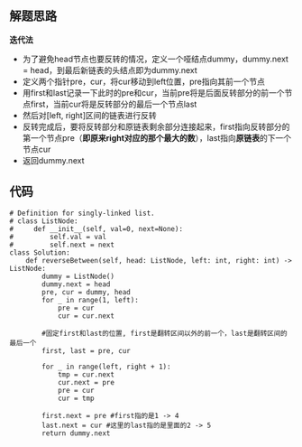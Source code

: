 ## 解题思路
 
**迭代法**
+ 为了避免head节点也要反转的情况，定义一个哑结点dummy，dummy.next = head，到最后新链表的头结点即为dummy.next
+ 定义两个指针pre，cur，将cur移动到left位置，pre指向其前一个节点
+ 用first和last记录一下此时的pre和cur，当前pre将是后面反转部分的前一个节点first，当前cur将是反转部分的最后一个节点last
+ 然后对[left, right]区间的链表进行反转
+ 反转完成后，要将反转部分和原链表剩余部分连接起来，first指向反转部分的第一个节点pre（**即原来right对应的那个最大的数**），last指向**原链表**的下一个节点cur
+ 返回dummy.next








## 代码

```
# Definition for singly-linked list.
# class ListNode:
#     def __init__(self, val=0, next=None):
#         self.val = val
#         self.next = next
class Solution:
    def reverseBetween(self, head: ListNode, left: int, right: int) -> ListNode:
        dummy = ListNode()
        dummy.next = head
        pre, cur = dummy, head
        for _ in range(1, left):
            pre = cur
            cur = cur.next
        
        #固定first和last的位置, first是翻转区间以外的前一个，last是翻转区间的最后一个
        first, last = pre, cur 

        for _ in range(left, right + 1):
            tmp = cur.next
            cur.next = pre
            pre = cur
            cur = tmp
        
        first.next = pre #first指的是1 -> 4
        last.next = cur #这里的last指的是里面的2 -> 5
        return dummy.next 

```



